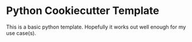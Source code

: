 Python Cookiecutter Template
================================================================================

This is a basic python template. Hopefully it works out well enough for my use
case(s).
